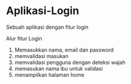 # Aplikasi-Login
Sebuah aplikasi dengan fitur login

Alur fitur Login
1. Memasukkan nama, email dan password
2. memvalidasi masukan
3. memvalidasi pengguna dengan deteksi wajah
4. memasukan nama ibu untuk validasi
5. menampilkan halaman home
